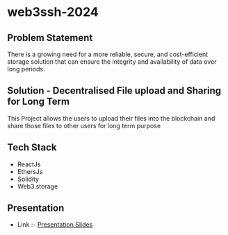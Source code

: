 # web3ssh-2024

## Problem Statement

There is a growing need for a more reliable, secure, and cost-efficient storage solution that can ensure the integrity and availability of data over long periods.

## Solution - Decentralised File upload and Sharing for Long Term

This Project allows the users to upload their files into the blockchain and share those files to other users for long term purpose

## Tech Stack

- ReactJs
- EthersJs
- Solidity
- Web3.storage

## Presentation

- Link :- [Presentation Slides](https://www.canva.com/design/DAGNObvfWZ4/NkVOHZtz_e18VGlmbTp1nA/edit?utm_content=DAGNObvfWZ4&utm_campaign=designshare&utm_medium=link2&utm_source=sharebutton)

